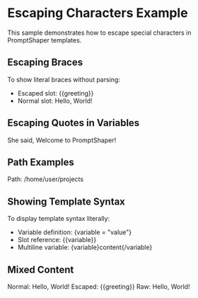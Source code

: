 # Escaping Characters Example

This sample demonstrates how to escape special characters in PromptShaper templates.

## Escaping Braces

To show literal braces without parsing:
- Escaped slot: {{greeting}}
- Normal slot: Hello, World!

## Escaping Quotes in Variables

She said, Welcome to PromptShaper!

## Path Examples

Path: /home/user/projects

## Showing Template Syntax

To display template syntax literally:
- Variable definition: {variable = "value"}
- Slot reference: {{variable}}
- Multiline variable: {variable}content{/variable}

## Mixed Content

Normal: Hello, World!
Escaped: {{greeting}}
Raw: Hello, World!
